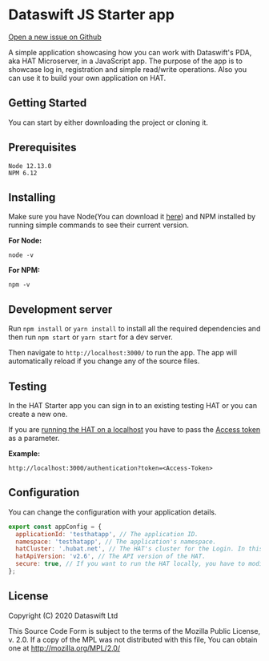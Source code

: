 # Dataswift JS Starter app
[Open a new issue on Github][2]

A simple application showcasing how you can work with Dataswift's PDA, aka HAT Microserver, in a JavaScript app. 
The purpose of the app is to showcase log in, registration and simple read/write operations. 
Also you can use it to build your own application on HAT.
​
## Getting Started
You can start by either downloading the project or cloning it.
​
## Prerequisites
```
Node 12.13.0
NPM 6.12
```

## Installing
Make sure you have Node(You can download it [here][3]) and NPM installed by 
running simple commands to see their current version.

**For Node:**
```
node -v
```

**For NPM:**
```
npm -v
```

## Development server
Run `npm install` or `yarn install` to install all the required dependencies and then run `npm start` or `yarn start` for a dev server. 

Then navigate to `http://localhost:3000/` to run the app. The app will automatically reload if you change any of the source files. 

## Testing
In the HAT Starter app you can sign in to an existing testing HAT or you can create a new one. 

If you are [running the HAT on a localhost][4] you have to pass the [Access token][5] as a parameter.

**Example:**
```
http://localhost:3000/authentication?token=<Access-Token>
```

## Configuration
You can change the configuration with your application details.
``` javascript
export const appConfig = {
  applicationId: 'testhatapp', // The application ID.
  namespace: 'testhatapp', // The application's namespace.
  hatCluster: '.hubat.net', // The HAT's cluster for the Login. In this case we are using '.hubat.net' for testing purposes.
  hatApiVersion: 'v2.6', // The API version of the HAT. 
  secure: true, // If you want to run the HAT locally, you have to modify this field to 'false'.
};
```

## License
Copyright (C) 2020 Dataswift Ltd

This Source Code Form is subject to the terms of the Mozilla Public
License, v. 2.0. If a copy of the MPL was not distributed with this
file, You can obtain one at http://mozilla.org/MPL/2.0/

[1]: https://developers.hubofallthings.com/guides/hat-js-guide
[2]: https://github.com/dataswift/dataswift-starter-app-js/issues
[3]: https://nodejs.org/
[4]: https://docs.dataswift.io/documentation/quick-start#run-hat-locally-from-source-code
[5]: https://docs.dataswift.io/guides/hat-login
